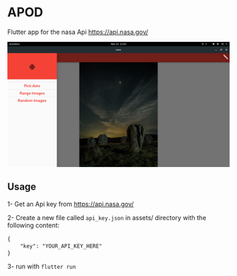 # APOD

Flutter app for the nasa Api https://api.nasa.gov/

<img src="./demo.png">

## Usage

1- Get an Api key from https://api.nasa.gov/

2- Create a new file called `api_key.json` in assets/ directory with the following content:
```
{
    "key": "YOUR_API_KEY_HERE"
}
```

3- run with `flutter run` 
